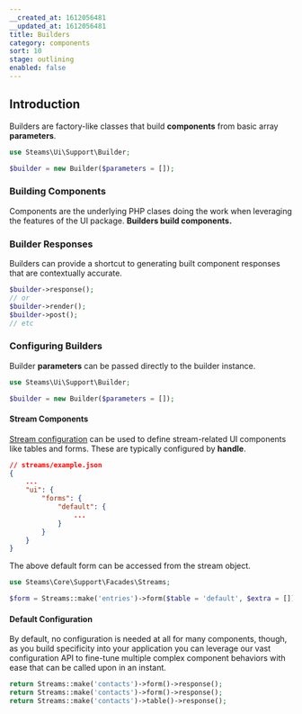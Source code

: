 ```yaml
---
__created_at: 1612056481
__updated_at: 1612056481
title: Builders
category: components
sort: 10
stage: outlining
enabled: false
---
```

## Introduction

Builders are factory-like classes that build **components** from basic array **parameters**.

```php
use Steams\Ui\Support\Builder;

$builder = new Builder($parameters = []);
```

### Building Components

Components are the underlying PHP clases doing the work when leveraging the features of the UI package. **Builders build components.**

### Builder Responses

Builders can provide a shortcut to generating built component responses that are contextually accurate.

```php
$builder->response();
// or
$builder->render();
$builder->post();
// etc
```

### Configuring Builders

Builder **parameters** can be passed directly to the builder instance.

```php
use Steams\Ui\Support\Builder;

$builder = new Builder($parameters = []);
```

#### Stream Components

[Stream configuration](../core/streams#defining-streams) can be used to define stream-related UI components like tables and forms. These are typically configured by **handle**.

```json
// streams/example.json
{
    ...
    "ui": {
        "forms": {
            "default": {
                ...
            }
        }
    }
}
```

The above default form can be accessed from the stream object.

```php
use Steams\Core\Support\Facades\Streams;

$form = Streams::make('entries')->form($table = 'default', $extra = []);
```

#### Default Configuration

By default, no configuration is needed at all for many components, though, as you build specificity into your application you can leverage our vast configuration API to fine-tune multiple complex component behaviors with ease that can be called upon in an instant.

```php
return Streams::make('contacts')->form()->response();
return Streams::make('contacts')->form()->response();
return Streams::make('contacts')->table()->response();
```
